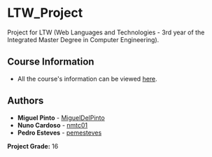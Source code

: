 # LTW_Project

Project for LTW (Web Languages and Technologies - 3rd year of the Integrated Master Degree in Computer Engineering).

## Course Information

* All the course's information can be viewed [here](https://sigarra.up.pt/feup/en/ucurr_geral.ficha_uc_view?pv_ocorrencia_id=436447).

## Authors

* **Miguel Pinto** - [MiguelDelPinto](https://github.com/MiguelDelPinto)
* **Nuno Cardoso** - [nmtc01](https://github.com/nmtc01)
* **Pedro Esteves** - [pemesteves](https://github.com/pemesteves)

**Project Grade:** 16

